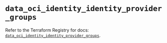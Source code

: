 # `data_oci_identity_identity_provider_groups`

Refer to the Terraform Registry for docs: [`data_oci_identity_identity_provider_groups`](https://registry.terraform.io/providers/oracle/oci/7.19.0/docs/data-sources/identity_identity_provider_groups).
